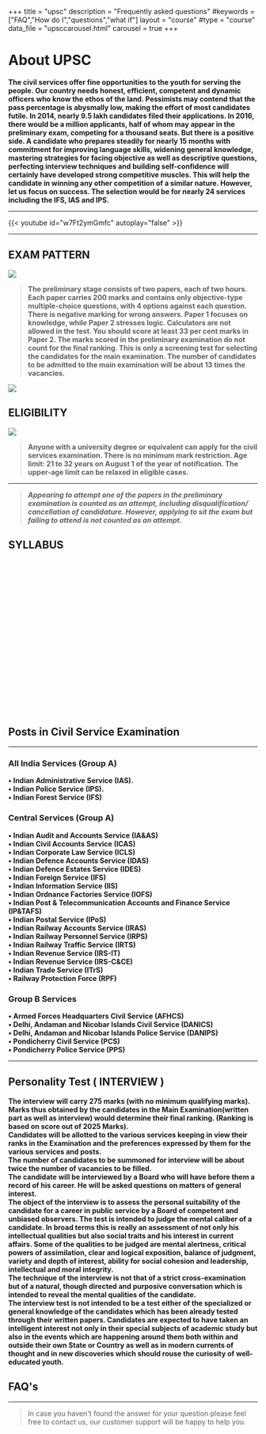 +++
title = "upsc"
description = "Frequently asked questions"
#keywords = ["FAQ","How do I","questions","what if"]
layout = "course"
#type = "course"
data_file = "upsccarousel.html"
carousel = true
+++

# About UPSC
>
**The civil services offer fine opportunities to the youth for serving the people. Our country needs honest, efficient, competent and dynamic officers who know the ethos of the land.
Pessimists may contend that the pass percentage is abysmally low, making the effort of most candidates futile. In 2014, nearly 9.5 lakh candidates filed their applications. In 2016, there would be a million applicants, half of whom may appear in the preliminary exam, competing for a thousand seats. But there is a positive side. A candidate who prepares steadily for nearly 15 months with commitment for improving language skills, widening general knowledge, mastering strategies for facing objective as well as descriptive questions, perfecting interview techniques and building self-confidence will certainly have developed strong competitive muscles. This will help the candidate in winning any other competition of a similar nature. However, let us focus on success. The selection would be for nearly 24 services including the IFS, IAS and IPS.**

***




{{< youtube id="w7Ft2ymGmfc" autoplay="false" >}}

***

## EXAM PATTERN

<img src="/img/banners/pre exam pattern.jpg" style="max-width: 100%;"/>

> **The preliminary stage consists of two papers, each of two hours. Each paper carries 200 marks and contains only objective-type multiple-choice questions, with 4 options against each question. There is negative marking for wrong answers. Paper 1 focuses on knowledge, while Paper 2 stresses logic. Calculators are not allowed in the test. You should score at least 33 per cent marks in Paper 2. The marks scored in the preliminary examination do not count for the final ranking. This is only a screening test for selecting the candidates for the main examination. The number of candidates to be admitted to the main examination will be about 13 times the vacancies.**

<img src="/img/banners/mains exam pattern.jpg" style="max-width: 100%;"/>

## ELIGIBILITY

<img src="/img/banners/eligibility.png" style="max-width: 100%;"/>

> **Anyone with a university degree or equivalent can apply for the civil services examination. There is no minimum mark restriction. Age limit: 21 to 32 years on August 1 of the year of notification. The upper-age limit can be relaxed in eligible cases.**
***

> **_Appearing to attempt one of the papers in the preliminary examination is counted as an attempt, including disqualification/ cancellation of candidature. However, applying to sit the exam but failing to attend is not counted as an attempt._**

## SYLLABUS

<div class="container">
<div class="col-md-4" style="margin-left: -10px;margin-right: -10px;">
                    <a href="../upsc-prelims-syllabus"><div class="box-simple" style="background-repeat:  no-repeat;background-image: url('/img/upsc/prelims.jpg');background-size:  contain;min-height: 153px;">
                    </div></a>
</div>
<div class="col-md-4" style="margin-left: -10px;margin-right: -10px;">
                    <a href="../upsc-mains-syllabus"><div class="box-simple" style="background-repeat:  no-repeat;background-image: url('/img/upsc/mains.jpg');background-size:  contain;min-height: 153px;">
                    </div></a>
                    </div>
</div>



## Posts in  Civil Service Examination
---

### All India Services (Group A)  
>
**•	Indian Administrative Service (IAS).  
•	Indian Police Service (IPS).  
•	Indian Forest Service (IFS)**  

### Central Services (Group A)  
>
**•	Indian Audit and Accounts Service (IA&AS)  
•	Indian Civil Accounts Service (ICAS)  
•	Indian Corporate Law Service (ICLS)  
•	Indian Defence Accounts Service (IDAS)  
•	Indian Defence Estates Service (IDES)  
•	Indian Foreign Service (IFS)  
•	Indian Information Service (IIS)  
•	Indian Ordnance Factories Service (IOFS)  
•	Indian Post & Telecommunication Accounts and Finance Service (IP&TAFS)  
•	Indian Postal Service (IPoS)  
•	Indian Railway Accounts Service (IRAS)  
•	Indian Railway Personnel Service (IRPS)  
•	Indian Railway Traffic Service (IRTS)  
•	Indian Revenue Service (IRS-IT)  
•	Indian Revenue Service (IRS-C&CE)  
•	Indian Trade Service (ITrS)  
•	Railway Protection Force (RPF)**  

### Group B Services  
>
**•	Armed Forces Headquarters Civil Service (AFHCS)  
•	Delhi, Andaman and Nicobar Islands Civil Service (DANICS)  
•	Delhi, Andaman and Nicobar Islands Police Service (DANIPS)  
•	Pondicherry Civil Service (PCS)  
•	Pondicherry Police Service (PPS)**  

___


## Personality Test ( INTERVIEW )

>
**The interview will carry 275 marks (with no minimum qualifying marks). Marks thus obtained by the candidates in the Main Examination(written part as well as interview) would determine their final ranking. (Ranking is based on score out of 2025 Marks).  
Candidates will be allotted to the various services keeping in view their ranks in the Examination and the preferences expressed by them for the various services and posts.  
The number of candidates to be summoned for interview will be about twice the number of vacancies to be filled.  
The candidate will be interviewed by a Board who will have before them a record of his career. He will be asked questions on matters of general interest.  
The object of the interview is to assess the personal suitability of the candidate for a career in public service by a Board of competent and unbiased observers. The test is intended to judge the mental caliber of a candidate. In broad terms this is really an assessment of not only his intellectual qualities but also social traits and his interest in current affairs.
Some of the qualities to be judged are mental alertness, critical powers of assimilation, clear and logical exposition, balance of judgment, variety and depth of interest, ability for social cohesion and leadership, intellectual and moral integrity.  
The technique of the interview is not that of a strict cross-examination but of a natural, though directed and purposive conversation which is intended to reveal the mental qualities of the candidate.  
The interview test is not intended to be a test either of the specialized or general knowledge of the candidates which has been already tested through their written papers. Candidates are expected to have taken an intelligent interest not only in their special subjects of academic study but also in the events which are happening around them both within and outside their own State or Country as well as in modern currents of thought and in new discoveries which should rouse the curiosity of well-educated youth.**  

## FAQ's

---

> In case you haven't found the answer for your question please feel free to contact us, our customer support will be happy to help you.
